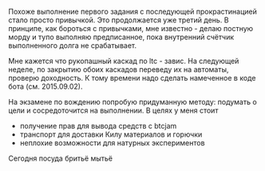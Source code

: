 Похоже выполнение первого задания с последующей прокрастинацией стало просто привычкой. Это продолжается уже третий день.
В принципе, как бороться с привычками, мне известно - делаю постную морду и тупо выполняю предписанное, пока внутренний счётчик выполненного долга не срабатывает.

Мне кажется что рукопашный каскад по ltc - завис.
На следующей неделе, по закрытию обоих каскадов переведу их на автоматы, проверю доходность.
К тому времени надо сделать намеченное в коде бота (см. 2015.09.02).

На экзамене по вождению попробую придуманную методу: подумать о цели и сосредоточится на выполнении.
В целях у меня стоит
- получение прав для вывода средств с btcjam
- транспорт для доставки Килу материалов и горючки
- неплохие возможности для натурных экспериментов

Сегодня 
посуда
бритьё
мытьё